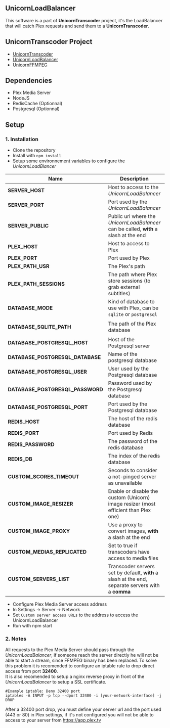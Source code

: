 ## UnicornLoadBalancer

This software is a part of __UnicornTranscoder__ project, it's the LoadBalancer that will catch Plex requests and send them to a __UnicornTranscoder__.

## UnicornTranscoder Project

* [UnicornTranscoder](https://github.com/UnicornTranscoder/UnicornTranscoder)
* [UnicornLoadBalancer](https://github.com/UnicornTranscoder/UnicornLoadBalancer)
* [UnicornFFMPEG](https://github.com/UnicornTranscoder/UnicornFFMPEG)

## Dependencies

* Plex Media Server
* NodeJS
* RedisCache (Optionnal)
* Postgresql (Optionnal)

## Setup

### 1. Installation

* Clone the repository
* Install with `npm install`
* Setup some environnement variables to configure the *UnicornLoadBlancer*

| Name | Description | Type | Default |
| ----------------- | ------------------------------------------------------------ | ------| ------- |
| **SERVER_HOST** | Host to access to the *UnicornLoadBalancer* | `string` | `127.0.0.1` |
| **SERVER_PORT** | Port used by the *UnicornLoadBalancer* | `int` | `3001` |
| **SERVER_PUBLIC** | Public url where the *UnicornLoadBalancer* can be called, **with** a slash at the end | `string` | `http://127.0.0.1:3001/` |
| **PLEX_HOST** | Host to access to Plex | `string` | `127.0.0.1` | 
| **PLEX_PORT** | Port used by Plex | `int` | `32400` | 
| **PLEX_PATH_USR** | The Plex's path | `string` | `/usr/lib/plexmediaserver/` | 
| **PLEX_PATH_SESSIONS** | The path where Plex store sessions (to grab external subtitles) | `string` | `/var/lib/plexmediaserver/Library/Application Support/Plex Media Server/Cache/Transcode/Sessions` | 
| **DATABASE_MODE** | Kind of database to use with Plex, can be `sqlite` or `postgresql` | `string` | `sqlite` |
| **DATABASE_SQLITE_PATH** | The path of the Plex database | `string` | `/var/lib/plexmediaserver/Library/Application Support/Plex Media Server/Plug-in Support/Databases/com.plexapp.plugins.library.db` |
| **DATABASE_POSTGRESQL_HOST** | Host of the Postgresql server | `string` | ` ` |
| **DATABASE_POSTGRESQL_DATABASE** | Name of the postgresql database | `string` | ` ` |
| **DATABASE_POSTGRESQL_USER** | User used by the Postgresql database| `string` | ` ` |
| **DATABASE_POSTGRESQL_PASSWORD** | Password used by the Postgresql database | `string` | `sqlite` |
| **DATABASE_POSTGRESQL_PORT** | Port used by the Postgresql database | `int` | `5432` |
| **REDIS_HOST** | The host of the redis database | `string` `undefined` | `undefined` | 
| **REDIS_PORT** | Port used by Redis | `int` | `6379` |
| **REDIS_PASSWORD** | The password of the redis database | `string` | ` ` | 
| **REDIS_DB** | The index of the redis database | `int` | `0` | 
| **CUSTOM_SCORES_TIMEOUT** | Seconds to consider a not-pinged server as unavailable | `int` | `10` | 
| **CUSTOM_IMAGE_RESIZER** | Enable or disable the custom (Unicorn) image resizer (most efficient than Plex one) | `bool` | `false` | 
| **CUSTOM_IMAGE_PROXY** | Use a proxy to convert images, **with** a slash at the end | `string` | ` ` | 
| **CUSTOM_MEDIAS_REPLICATED** | Set to true if transcoders have access to media files | `bool` | `false` | 
| **CUSTOM_SERVERS_LIST** | Transcoder servers set by default, **with** a slash at the end, separate servers with a **comma** | `string array` | `[]` | 

* Configure Plex Media Server access address
 * In Settings -> Server -> Network
 * Set `Custom server access URLs` to the address to access the UnicornLoadBalancer
* Run with npm start

### 2. Notes

All requests to the Plex Media Server should pass through the *UnicornLoadBalancer*, if someone reach the server directly he will not be able to start a stream, since FFMPEG binary has been replaced. To solve this problem it is recomended to configure an iptable rule to drop direct access from port **32400**.  
It is also recomended to setup a nginx reverse proxy in front of the *UnicornLoadBalancer* to setup a SSL certificate.

```
#Example iptable: Deny 32400 port
iptables -A INPUT -p tcp --dport 32400 -i [your-network-interface] -j DROP
```

After a 32400 port drop, you must define your server url and the port used (443 or 80) in Plex settings, if it's not configured you will not be able to access to your server from https://app.plex.tv
